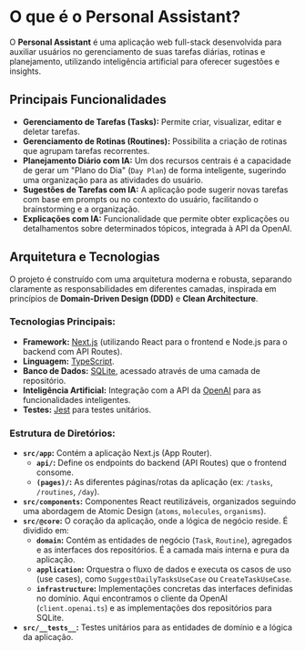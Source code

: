# O que é o Personal Assistant?

O **Personal Assistant** é uma aplicação web full-stack desenvolvida para auxiliar usuários no gerenciamento de suas tarefas diárias, rotinas e planejamento, utilizando inteligência artificial para oferecer sugestões e insights.

## Principais Funcionalidades

- **Gerenciamento de Tarefas (Tasks):** Permite criar, visualizar, editar e deletar tarefas.
- **Gerenciamento de Rotinas (Routines):** Possibilita a criação de rotinas que agrupam tarefas recorrentes.
- **Planejamento Diário com IA:** Um dos recursos centrais é a capacidade de gerar um "Plano do Dia" (`Day Plan`) de forma inteligente, sugerindo uma organização para as atividades do usuário.
- **Sugestões de Tarefas com IA:** A aplicação pode sugerir novas tarefas com base em prompts ou no contexto do usuário, facilitando o brainstorming e a organização.
- **Explicações com IA:** Funcionalidade que permite obter explicações ou detalhamentos sobre determinados tópicos, integrada à API da OpenAI.

## Arquitetura e Tecnologias

O projeto é construído com uma arquitetura moderna e robusta, separando claramente as responsabilidades em diferentes camadas, inspirada em princípios de **Domain-Driven Design (DDD)** e **Clean Architecture**.

### Tecnologias Principais:

- **Framework:** [Next.js](https://nextjs.org/) (utilizando React para o frontend e Node.js para o backend com API Routes).
- **Linguagem:** [TypeScript](https://www.typescriptlang.org/).
- **Banco de Dados:** [SQLite](https://www.sqlite.org/index.html), acessado através de uma camada de repositório.
- **Inteligência Artificial:** Integração com a API da [OpenAI](https://openai.com/) para as funcionalidades inteligentes.
- **Testes:** [Jest](https://jestjs.io/) para testes unitários.

### Estrutura de Diretórios:

- **`src/app`:** Contém a aplicação Next.js (App Router).
  - **`api/`:** Define os endpoints do backend (API Routes) que o frontend consome.
  - **`(pages)/`:** As diferentes páginas/rotas da aplicação (ex: `/tasks`, `/routines`, `/day`).
- **`src/components`:** Componentes React reutilizáveis, organizados seguindo uma abordagem de Atomic Design (`atoms`, `molecules`, `organisms`).
- **`src/@core`:** O coração da aplicação, onde a lógica de negócio reside. É dividido em:
  - **`domain`:** Contém as entidades de negócio (`Task`, `Routine`), agregados e as interfaces dos repositórios. É a camada mais interna e pura da aplicação.
  - **`application`:** Orquestra o fluxo de dados e executa os casos de uso (use cases), como `SuggestDailyTasksUseCase` ou `CreateTaskUseCase`.
  - **`infrastructure`:** Implementações concretas das interfaces definidas no domínio. Aqui encontramos o cliente da OpenAI (`client.openai.ts`) e as implementações dos repositórios para SQLite.
- **`src/__tests__`:** Testes unitários para as entidades de domínio e a lógica da aplicação.
